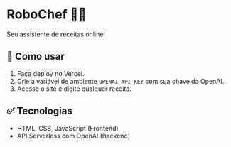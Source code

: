 
# RoboChef 🍳🤖

Seu assistente de receitas online!

## 🚀 Como usar
1. Faça deploy no Vercel.
2. Crie a variável de ambiente `OPENAI_API_KEY` com sua chave da OpenAI.
3. Acesse o site e digite qualquer receita.

## ✅ Tecnologias
- HTML, CSS, JavaScript (Frontend)
- API Serverless com OpenAI (Backend)
